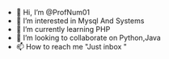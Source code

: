 - 👋 Hi, I’m @ProfNum01
- 👀 I’m interested in Mysql And Systems
- 🌱 I’m currently learning PHP
- 💞️ I’m looking to collaborate on Python,Java
- 📫 How to reach me "Just inbox "

<!---
ProfNum01/ProfNum01 is a ✨ special ✨ repository because its `README.md` (this file) appears on your GitHub profile.
You can click the Preview link to take a look at your changes.
--->
